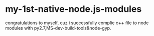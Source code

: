 # my-1st-native-node.js-modules
congratulations to myself, cuz i successfully complie c++ file to node modules with py2.7,MS-dev-build-tools&amp;node-gyp.
